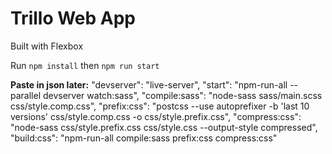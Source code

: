 # Trillo Web App

Built with Flexbox

Run `npm install`
then `npm run start`

**Paste in json later:**
"devserver": "live-server",
"start": "npm-run-all --parallel devserver watch:sass",
"compile:sass": "node-sass sass/main.scss css/style.comp.css",
"prefix:css": "postcss --use autoprefixer -b 'last 10 versions' css/style.comp.css -o css/style.prefix.css",
"compress:css": "node-sass css/style.prefix.css css/style.css --output-style compressed",
"build:css": "npm-run-all compile:sass prefix:css compress:css"